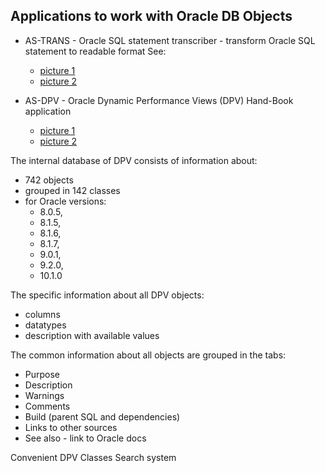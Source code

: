 Applications to work with Oracle DB Objects
-------------------------------------------

* AS-TRANS - Oracle SQL statement transcriber - transform Oracle SQL statement to readable format
See:
  * [picture 1](as_trans/as_trans_picture_01.png)
  * [picture 2](as_trans/as_trans_picture_01.png)

* AS-DPV - Oracle Dynamic Performance Views (DPV) Hand-Book application
  * [picture 1](as_par/picture_01.png)
  * [picture 2](as_par/picture_02.png)

The internal database of DPV consists of information about:
- 742 objects
- grouped in 142 classes
- for Oracle versions:
  - 8.0.5, 
  - 8.1.5, 
  - 8.1.6, 
  - 8.1.7, 
  - 9.0.1,
  - 9.2.0,
  - 10.1.0

The specific information about all DPV objects:
- columns
- datatypes
- description with available values

The common information about all objects are grouped in the tabs:
- Purpose
- Description
- Warnings
- Comments
- Build (parent SQL and dependencies)
- Links to other sources
- See also - link to Oracle docs

Convenient DPV Classes Search system  
